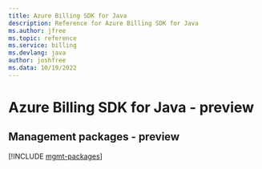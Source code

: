 ```yaml
---
title: Azure Billing SDK for Java
description: Reference for Azure Billing SDK for Java
ms.author: jfree
ms.topic: reference
ms.service: billing
ms.devlang: java
author: joshfree
ms.data: 10/19/2022
---
```

# Azure Billing SDK for Java - preview

## Management packages - preview
[!INCLUDE [mgmt-packages](billing-mgmt-index.md)]